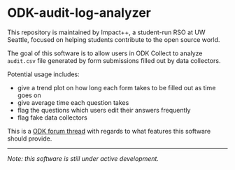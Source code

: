 # ODK-audit-log-analyzer

This repository is maintained by Impact++, a student-run RSO at UW Seattle, focused on helping students contribute to the open source world.

The goal of this software is to allow users in ODK Collect to analyze `audit.csv` file generated by form submissions
filled out by data collectors.

Potential usage includes:
- give a trend plot on how long each form takes to be filled out as time goes on
- give average time each question takes
- flag the questions which users edit their answers frequently
- flag fake data collectors

This is a [ODK forum thread](https://forum.getodk.org/t/audit-log-analyzer-idea/33351) with regards to what features this software should provide.

---
*Note: this software is still under active development.*

